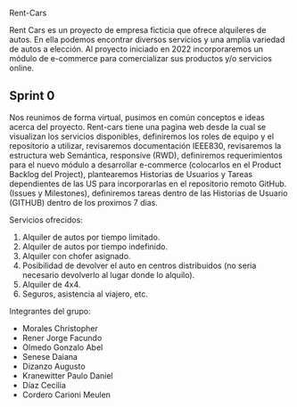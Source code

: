 Rent-Cars

Rent Cars es un proyecto de empresa ficticia que ofrece alquileres de autos. 
En ella podemos encontrar diversos servicios y una amplia variedad de autos a elección.
Al proyecto iniciado en 2022 incorporaremos un módulo de e-commerce para comercializar sus productos y/o servicios online.

## Sprint 0

Nos reunimos de forma virtual, pusimos en común conceptos e ideas acerca del proyecto.
Rent-cars tiene una pagina web desde la cual se visualizan los servicios disponibles, 
definiremos los roles de equipo y el repositorio a utilizar, revisaremos documentación IEEE830, 
revisaremos la estructura web Semántica, responsive (RWD), definiremos requerimientos 
para el nuevo módulo a desarrollar e-commerce (colocarlos en el Product Backlog del Project), 
plantearemos Historias de Usuarios y Tareas dependientes de las US para incorporarlas en el 
repositorio remoto GitHub. (Issues y Milestones), definiremos tareas dentro de 
las Historias de Usuario (GITHUB) dentro de los proximos 7 dias.

Servicios ofrecidos:

1.  Alquiler de autos por tiempo limitado.
2.  Alquiler de autos por tiempo indefinido.
3.  Alquiler con chofer asignado.
4.  Posibilidad de devolver el auto en centros distribuidos (no seria necesario devolverlo al lugar donde lo alquilo).
5.  Alquiler de 4x4.
6.  Seguros, asistencia al viajero, etc.

Integrantes del grupo:
- Morales Christopher
- Rener Jorge Facundo 
- Olmedo Gonzalo Abel 
- Senese Daiana 
- Dizanzo Augusto 
- Kranewitter Paulo Daniel 
- Díaz Cecilia
- Cordero Carioni Meulen
